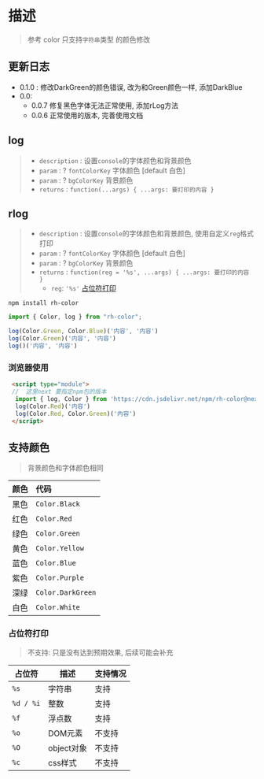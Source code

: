 # 描述

> 参考 color
> 只支持`字符串`类型 的颜色修改

## 更新日志

- 0.1.0 : 修改DarkGreen的颜色错误, 改为和Green颜色一样, 添加DarkBlue
- 0.0:
  - 0.0.7 修复黑色字体无法正常使用, 添加rLog方法
  - 0.0.6 正常使用的版本, 完善使用文档

<div class="exploded-line" />

## log

> - `description` : 设置`console`的字体颜色和背景颜色
> - `param` : ? `fontColorKey` 字体颜色 [default 白色]
> - `param` : ? `bgColorKey` 背景颜色
> - `returns` : `function(...args) { ...args: 要打印的内容 }`

## rlog

> - `description` : 设置`console`的字体颜色和背景颜色, 使用自定义`reg`格式打印
> - `param` : ? `fontColorKey` 字体颜色 [default 白色]
> - `param` : ? `bgColorKey` 背景颜色
> - `returns` : `function(reg = '%s', ...args) { ...args: 要打印的内容 }`
>   - `reg`: `'%s'` [占位符打印](#占位符打印)

```shell
npm install rh-color
```

```ts
import { Color, log } from "rh-color";

log(Color.Green, Color.Blue)('内容', '内容')
log(Color.Green)('内容', '内容')
log()('内容', '内容')
```

### 浏览器使用

```html
 <script type="module">
 //  这里next 要指定npm包的版本
  import { log, Color } from 'https://cdn.jsdelivr.net/npm/rh-color@next/lib/index.esm.js'
  log(Color.Red)('内容')
  log(Color.Red, Color.Green)('内容')
 </script>
```

## 支持颜色

> 背景颜色和字体颜色相同

| 颜色 | 代码              |
| :--- | :---------------- |
| 黑色 | `Color.Black`     |
| 红色 | `Color.Red`       |
| 绿色 | `Color.Green`     |
| 黄色 | `Color.Yellow`    |
| 蓝色 | `Color.Blue`      |
| 紫色 | `Color.Purple`    |
| 深绿 | `Color.DarkGreen` |
| 白色 | `Color.White`     |

### 占位符打印

> 不支持: 只是没有达到预期效果, 后续可能会补充

| 占位符    | 描述       | 支持情况 |
| --------- | ---------- | :------- |
| `%s`      | 字符串     | 支持     |
| `%d / %i` | 整数       | 支持     |
| `%f`      | 浮点数     | 支持     |
| `%o`      | DOM元素    | 不支持   |
| `%O`      | object对象 | 不支持   |
| `%c`      | css样式    | 不支持   |
